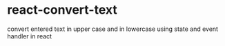 # react-convert-text
convert entered text in upper case and in lowercase using state and event handler in react
